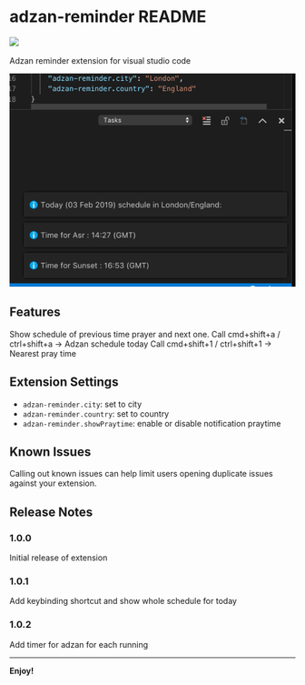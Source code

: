 # adzan-reminder README

<img src="https://ci.appveyor.com/api/projects/status/github/kusumandaru/adzan-reminder?branch=master&svg=true">

Adzan reminder extension for visual studio code

![Tutorial](https://github.com/kusumandaru/adzan-reminder/blob/master/assets/adzan-reminder.gif)


## Features

Show schedule of previous time prayer and next one.
Call cmd+shift+a / ctrl+shift+a -> Adzan schedule today
Call cmd+shift+1 / ctrl+shift+1 -> Nearest pray time


## Extension Settings

* `adzan-reminder.city`: set to city
* `adzan-reminder.country`: set to country
* `adzan-reminder.showPraytime`: enable or disable notification praytime

## Known Issues

Calling out known issues can help limit users opening duplicate issues against your extension.

## Release Notes

### 1.0.0

Initial release of extension

### 1.0.1

Add keybinding shortcut and show whole schedule for today

### 1.0.2

Add timer for adzan for each running


-----------------------------------------------------------------------------------------------------------

**Enjoy!**
